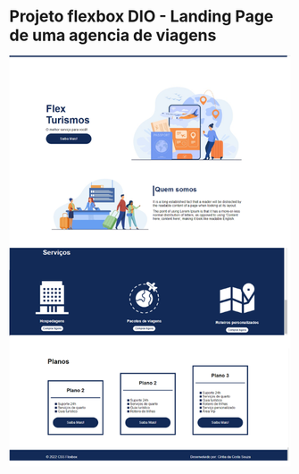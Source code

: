 # Projeto flexbox DIO - Landing Page de uma agencia de viagens 

<div align "center" >
<img src = "https://github.com/ciintiacosta/Projetos-DIO/blob/main/project-flexbox-dio-master/flex-projeto/images/landingPage.png"/>
</div>
